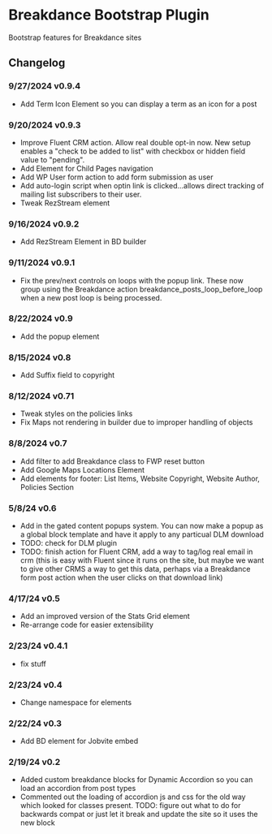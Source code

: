 # Breakdance Bootstrap Plugin
Bootstrap features for Breakdance sites

## Changelog
### 9/27/2024 v0.9.4
- Add Term Icon Element so you can display a term as an icon for a post
### 9/20/2024 v0.9.3
- Improve Fluent CRM action. Allow real double opt-in now. New setup enables a "check to be added to list" with checkbox or hidden field value to "pending".
- Add Element for Child Pages navigation
- Add WP User form action to add form submission as user
- Add auto-login script when optin link is clicked...allows direct tracking of mailing list subscribers to their user.
- Tweak RezStream element
### 9/16/2024 v0.9.2
- Add RezStream Element in BD builder
### 9/11/2024 v0.9.1
- Fix the prev/next controls on loops with the popup link. These now group using the Breakdance action breakdance_posts_loop_before_loop when a new post loop is being processed.

### 8/22/2024 v0.9
- Add the popup element

### 8/15/2024 v0.8
- Add Suffix field to copyright

### 8/12/2024 v0.71
- Tweak styles on the policies links
- Fix Maps not rendering in builder due to improper handling of objects

### 8/8/2024 v0.7
- Add filter to add Breakdance class to FWP reset button
- Add Google Maps Locations Element
- Add elements for footer: List Items, Website Copyright, Website Author, Policies Section

### 5/8/24 v0.6
- Add in the gated content popups system. You can now make a popup as a global block template and have it apply to any particual DLM download
- TODO: check for DLM plugin
- TODO: finish action for Fluent CRM, add a way to tag/log real email in crm (this is easy with Fluent since it runs on the site, but maybe we want to give other CRMS a way to get this data, perhaps via a Breakdance form post action when the user clicks on that download link)

### 4/17/24 v0.5
- Add an improved version of the Stats Grid element
- Re-arrange code for easier extensibility

### 2/23/24 v0.4.1
- fix stuff
### 2/23/24 v0.4
- Change namespace for elements

### 2/22/24 v0.3
- Add BD element for Jobvite embed

### 2/19/24 v0.2
- Added custom breakdance blocks for Dynamic Accordion so you can load an accordion from post types
- Commented out the loading of accordion js and css for the old way which looked for classes present. TODO: figure out what to do for backwards compat or just let it break and update the site so it uses the new block